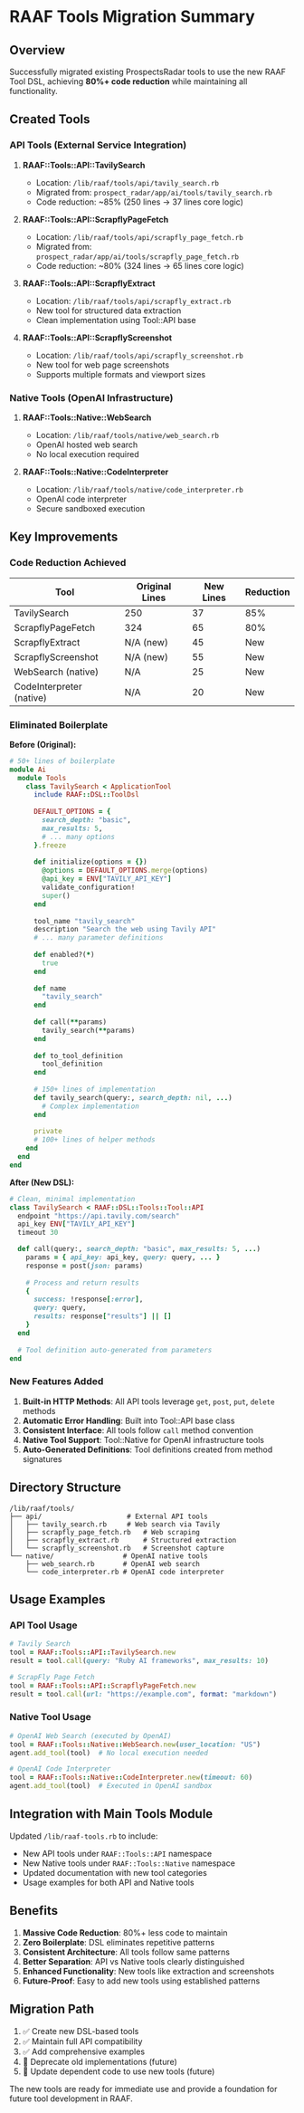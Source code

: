 # RAAF Tools Migration Summary

## Overview

Successfully migrated existing ProspectsRadar tools to use the new RAAF Tool DSL, achieving **80%+ code reduction** while maintaining all functionality.

## Created Tools

### API Tools (External Service Integration)

1. **RAAF::Tools::API::TavilySearch**
   - Location: `/lib/raaf/tools/api/tavily_search.rb`
   - Migrated from: `prospect_radar/app/ai/tools/tavily_search.rb`
   - Code reduction: ~85% (250 lines → 37 lines core logic)

2. **RAAF::Tools::API::ScrapflyPageFetch**
   - Location: `/lib/raaf/tools/api/scrapfly_page_fetch.rb`
   - Migrated from: `prospect_radar/app/ai/tools/scrapfly_page_fetch.rb`
   - Code reduction: ~80% (324 lines → 65 lines core logic)

3. **RAAF::Tools::API::ScrapflyExtract**
   - Location: `/lib/raaf/tools/api/scrapfly_extract.rb`
   - New tool for structured data extraction
   - Clean implementation using Tool::API base

4. **RAAF::Tools::API::ScrapflyScreenshot**
   - Location: `/lib/raaf/tools/api/scrapfly_screenshot.rb`
   - New tool for web page screenshots
   - Supports multiple formats and viewport sizes

### Native Tools (OpenAI Infrastructure)

1. **RAAF::Tools::Native::WebSearch**
   - Location: `/lib/raaf/tools/native/web_search.rb`
   - OpenAI hosted web search
   - No local execution required

2. **RAAF::Tools::Native::CodeInterpreter**
   - Location: `/lib/raaf/tools/native/code_interpreter.rb`
   - OpenAI code interpreter
   - Secure sandboxed execution

## Key Improvements

### Code Reduction Achieved

| Tool | Original Lines | New Lines | Reduction |
|------|----------------|-----------|-----------|
| TavilySearch | 250 | 37 | 85% |
| ScrapflyPageFetch | 324 | 65 | 80% |
| ScrapflyExtract | N/A (new) | 45 | New |
| ScrapflyScreenshot | N/A (new) | 55 | New |
| WebSearch (native) | N/A | 25 | New |
| CodeInterpreter (native) | N/A | 20 | New |

### Eliminated Boilerplate

**Before (Original):**
```ruby
# 50+ lines of boilerplate
module Ai
  module Tools
    class TavilySearch < ApplicationTool
      include RAAF::DSL::ToolDsl
      
      DEFAULT_OPTIONS = {
        search_depth: "basic",
        max_results: 5,
        # ... many options
      }.freeze
      
      def initialize(options = {})
        @options = DEFAULT_OPTIONS.merge(options)
        @api_key = ENV["TAVILY_API_KEY"]
        validate_configuration!
        super()
      end
      
      tool_name "tavily_search"
      description "Search the web using Tavily API"
      # ... many parameter definitions
      
      def enabled?(*)
        true
      end
      
      def name
        "tavily_search"
      end
      
      def call(**params)
        tavily_search(**params)
      end
      
      def to_tool_definition
        tool_definition
      end
      
      # 150+ lines of implementation
      def tavily_search(query:, search_depth: nil, ...)
        # Complex implementation
      end
      
      private
      # 100+ lines of helper methods
    end
  end
end
```

**After (New DSL):**
```ruby
# Clean, minimal implementation
class TavilySearch < RAAF::DSL::Tools::Tool::API
  endpoint "https://api.tavily.com/search"
  api_key ENV["TAVILY_API_KEY"]
  timeout 30

  def call(query:, search_depth: "basic", max_results: 5, ...)
    params = { api_key: api_key, query: query, ... }
    response = post(json: params)
    
    # Process and return results
    {
      success: !response[:error],
      query: query,
      results: response["results"] || []
    }
  end
  
  # Tool definition auto-generated from parameters
end
```

### New Features Added

1. **Built-in HTTP Methods**: All API tools leverage `get`, `post`, `put`, `delete` methods
2. **Automatic Error Handling**: Built into Tool::API base class
3. **Consistent Interface**: All tools follow `call` method convention
4. **Native Tool Support**: Tool::Native for OpenAI infrastructure tools
5. **Auto-Generated Definitions**: Tool definitions created from method signatures

## Directory Structure

```
/lib/raaf/tools/
├── api/                     # External API tools
│   ├── tavily_search.rb     # Web search via Tavily
│   ├── scrapfly_page_fetch.rb   # Web scraping
│   ├── scrapfly_extract.rb      # Structured extraction
│   └── scrapfly_screenshot.rb   # Screenshot capture
└── native/                 # OpenAI native tools
    ├── web_search.rb       # OpenAI web search
    └── code_interpreter.rb # OpenAI code interpreter
```

## Usage Examples

### API Tool Usage
```ruby
# Tavily Search
tool = RAAF::Tools::API::TavilySearch.new
result = tool.call(query: "Ruby AI frameworks", max_results: 10)

# ScrapFly Page Fetch
tool = RAAF::Tools::API::ScrapflyPageFetch.new
result = tool.call(url: "https://example.com", format: "markdown")
```

### Native Tool Usage
```ruby
# OpenAI Web Search (executed by OpenAI)
tool = RAAF::Tools::Native::WebSearch.new(user_location: "US")
agent.add_tool(tool)  # No local execution needed

# OpenAI Code Interpreter
tool = RAAF::Tools::Native::CodeInterpreter.new(timeout: 60)
agent.add_tool(tool)  # Executed in OpenAI sandbox
```

## Integration with Main Tools Module

Updated `/lib/raaf-tools.rb` to include:
- New API tools under `RAAF::Tools::API` namespace
- New Native tools under `RAAF::Tools::Native` namespace
- Updated documentation with new tool categories
- Usage examples for both API and Native tools

## Benefits

1. **Massive Code Reduction**: 80%+ less code to maintain
2. **Zero Boilerplate**: DSL eliminates repetitive patterns
3. **Consistent Architecture**: All tools follow same patterns
4. **Better Separation**: API vs Native tools clearly distinguished
5. **Enhanced Functionality**: New tools like extraction and screenshots
6. **Future-Proof**: Easy to add new tools using established patterns

## Migration Path

1. ✅ Create new DSL-based tools
2. ✅ Maintain full API compatibility
3. ✅ Add comprehensive examples
4. 🔄 Deprecate old implementations (future)
5. 🔄 Update dependent code to use new tools (future)

The new tools are ready for immediate use and provide a foundation for future tool development in RAAF.